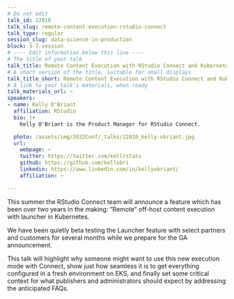 ```yaml
---
# Do not edit
talk_id: 22010
talk_slug: remote-content-execution-rstudio-connect
talk_type: regular
session_slug: data-science-in-production
block: 3-7-session
# ---- Edit information below this line ----
# The title of your talk
talk_title: Remote Content Execution with RStudio Connect and Kubernetes
# A short version of the title, suitable for small displays
talk_title_short: Remote Content Execution with RStudio Connect and Kubernetes
# A link to your talk's materials, when ready
talk_materials_url: ~
speakers:
- name: Kelly O'Briant
  affiliation: RStudio
  bio: |+
    Kelly O'Briant is the Product Manager for RStudio Connect.

  photo: /assets/img/2022Conf/_talks/22010_kelly-obriant.jpg
  url:
    webpage: ~
    twitter: https://twitter.com/kellrstats
    github: https://github.com/kellobri
    linkedin: https://www.linkedin.com/in/kellyobriant/
    affiliation: ~

---
```


<!-- ABSTRACT ----
Please write abstract below. You may use simple markdown (links, code style, bold, italics)
-->

This summer the RStudio Connect team will announce a feature which has been over
two years in the making: “Remote” off-host content execution with launcher in
Kubernetes.

We have been quietly beta testing the Launcher feature with select partners and
customers for several months while we prepare for the GA announcement.

This talk will highlight why someone might want to use this new execution
mode with Connect, show just how seamless it is to get everything configured
in a fresh environment on EKS, and finally set some critical context for what
publishers and administrators should expect by addressing the anticipated FAQs.
